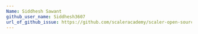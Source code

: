 ```yaml
---
Name: Siddhesh Sawant
github_user_name: Siddhesh3607
url_of_github_issue: https://github.com/scaleracademy/scaler-open-source-september-challenge/issues/243                                                               
---
```

